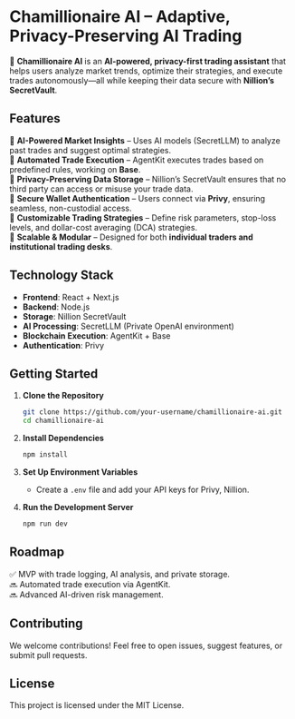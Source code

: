 # **Chamillionaire AI – Adaptive, Privacy-Preserving AI Trading**

🚀 **Chamillionaire AI** is an **AI-powered, privacy-first trading assistant** that helps users analyze market trends, optimize their strategies, and execute trades autonomously—all while keeping their data secure with **Nillion’s SecretVault**.

## **Features**

🔹 **AI-Powered Market Insights** – Uses AI models (SecretLLM) to analyze past trades and suggest optimal strategies.  
🔹 **Automated Trade Execution** – AgentKit executes trades based on predefined rules, working on **Base**.  
🔹 **Privacy-Preserving Data Storage** – Nillion’s SecretVault ensures that no third party can access or misuse your trade data.  
🔹 **Secure Wallet Authentication** – Users connect via **Privy**, ensuring seamless, non-custodial access.  
🔹 **Customizable Trading Strategies** – Define risk parameters, stop-loss levels, and dollar-cost averaging (DCA) strategies.  
🔹 **Scalable & Modular** – Designed for both **individual traders and institutional trading desks**.

## **Technology Stack**

- **Frontend**: React + Next.js
- **Backend**: Node.js
- **Storage**: Nillion SecretVault
- **AI Processing**: SecretLLM (Private OpenAI environment)
- **Blockchain Execution**: AgentKit + Base
- **Authentication**: Privy

## **Getting Started**

1. **Clone the Repository**

   ```bash
   git clone https://github.com/your-username/chamillionaire-ai.git
   cd chamillionaire-ai
   ```

2. **Install Dependencies**

   ```bash
   npm install
   ```

3. **Set Up Environment Variables**

   - Create a `.env` file and add your API keys for Privy, Nillion.

4. **Run the Development Server**
   ```bash
   npm run dev
   ```

## **Roadmap**

✅ MVP with trade logging, AI analysis, and private storage.  
🔜 Automated trade execution via AgentKit.  
🔜 Advanced AI-driven risk management.

## **Contributing**

We welcome contributions! Feel free to open issues, suggest features, or submit pull requests.

## **License**

This project is licensed under the MIT License.
